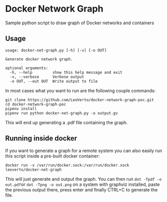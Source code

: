 # Docker Network Graph

Sample python script to draw graph of Docker networks and containers


## Usage
    usage: docker-net-graph.py [-h] [-v] [-o OUT]

    Generate docker network graph.
    
    optional arguments:
      -h, --help         show this help message and exit
      -v, --verbose      Verbose output
      -o OUT, --out OUT  Write output to file

In most cases what you want to run are the following couple commands:

    git clone https://github.com/LeoVerto/docker-network-graph-poc.git
    cd docker-network-graph-poc
    pipenv install
    pipenv run python docker-net-graph.py -o output.gv

This will end up generating a .pdf file containing the graph.

## Running inside docker
If you want to generate a graph for a remote system you can also easily
run this script inside a pre-built docker container:
    
    docker run -v /var/run/docker.sock:/var/run/docker.sock leoverto/docker-net-graph

This will just generate and output the graph. You can then run
`dot -Tpdf -o out.pdf`or `dot -Tpng -o out.png` on a system with
graphviz installed, paste the previous output there, press enter
and finally CTRL+C to generate the file.